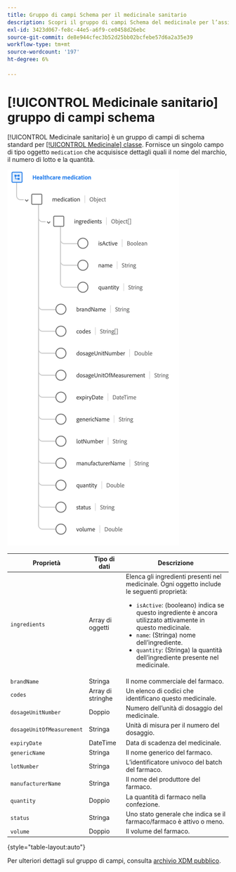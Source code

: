 ```yaml
---
title: Gruppo di campi Schema per il medicinale sanitario
description: Scopri il gruppo di campi Schema del medicinale per l’assistenza sanitaria.
exl-id: 3423d067-fe8c-44e5-a6f9-ce0458d26ebc
source-git-commit: de8e944cfec3b52d25bb02bcfebe57d6a2a35e39
workflow-type: tm+mt
source-wordcount: '197'
ht-degree: 6%

---
```


# [!UICONTROL Medicinale sanitario] gruppo di campi schema

[!UICONTROL Medicinale sanitario] è un gruppo di campi di schema standard per [[!UICONTROL Medicinale] classe](../../classes/medication.md). Fornisce un singolo campo di tipo oggetto `medication` che acquisisce dettagli quali il nome del marchio, il numero di lotto e la quantità.

![](../../images/field-groups/healthcare-medication.png)

| Proprietà | Tipo di dati | Descrizione |
| --- | --- | --- |
| `ingredients` | Array di oggetti | Elenca gli ingredienti presenti nel medicinale. Ogni oggetto include le seguenti proprietà: <ul><li>`isActive`: (booleano) indica se questo ingrediente è ancora utilizzato attivamente in questo medicinale.</li><li>`name`: (Stringa) nome dell’ingrediente.</li><li>`quantity`: (Stringa) la quantità dell’ingrediente presente nel medicinale.</li></ul> |
| `brandName` | Stringa | Il nome commerciale del farmaco. |
| `codes` | Array di stringhe | Un elenco di codici che identificano questo medicinale. |
| `dosageUnitNumber` | Doppio | Numero dell’unità di dosaggio del medicinale. |
| `dosageUnitOfMeasurement` | Stringa | Unità di misura per il numero del dosaggio. |
| `expiryDate` | DateTime | Data di scadenza del medicinale. |
| `genericName` | Stringa | Il nome generico del farmaco. |
| `lotNumber` | Stringa | L’identificatore univoco del batch del farmaco. |
| `manufacturerName` | Stringa | Il nome del produttore del farmaco. |
| `quantity` | Doppio | La quantità di farmaco nella confezione. |
| `status` | Stringa | Uno stato generale che indica se il farmaco/farmaco è attivo o meno. |
| `volume` | Doppio | Il volume del farmaco. |

{style="table-layout:auto"}

Per ulteriori dettagli sul gruppo di campi, consulta [archivio XDM pubblico](https://github.com/adobe/xdm/blob/master/components/fieldgroups/medication/healthcare-medication.schema.json).
